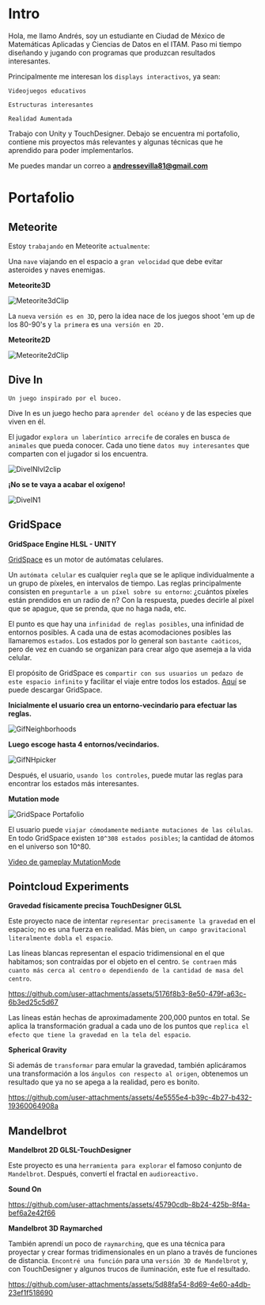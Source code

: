 
# Intro

Hola, me llamo Andrés, soy un estudiante en Ciudad de México de Matemáticas Aplicadas y Ciencias de Datos en el ITAM. Paso mi tiempo diseñando y jugando con programas que produzcan resultados interesantes. 

Principalmente me interesan los `displays interactivos`, ya sean:

`Videojuegos educativos`

`Estructuras interesantes`

`Realidad Aumentada`

Trabajo con Unity y TouchDesigner. Debajo se encuentra mi portafolio, contiene mis proyectos más relevantes y algunas técnicas que he aprendido para poder implementarlos.

Me puedes mandar un correo a **andressevilla81@gmail.com**

# Portafolio

## Meteorite 

Estoy `trabajando` en Meteorite `actualmente`:

Una `nave` viajando en el espacio a `gran velocidad` que debe evitar asteroides y naves enemigas.

**Meteorite3D**

![Meteorite3dClip](https://github.com/user-attachments/assets/ed9a4dc2-f446-4bbc-b045-c096f70cdfcb)

La `nueva` `versión es en 3D`, pero la idea nace de los juegos shoot 'em up de los 80-90's y  `la primera` es `una versión en 2D.`

**Meteorite2D**

![Meteorite2dClip](https://github.com/user-attachments/assets/e97e80de-63ea-46aa-be53-cf1baaf0f02a)

## Dive In

`Un juego inspirado por el buceo.`

Dive In es un juego hecho para `aprender del océano` y de las especies que viven en él.

El jugador `explora un laberíntico arrecife` de corales en busca `de animales` que pueda conocer. Cada uno tiene `datos muy interesantes` que comparten con el jugador si los encuentra.

![DiveINlvl2clip](https://github.com/user-attachments/assets/25ed037c-8543-4767-864e-97dca579d2ad)

**¡No se te vaya a acabar el oxígeno!**

![DiveIN1](https://github.com/user-attachments/assets/edef0bae-5085-4f4d-a9eb-0eae193c81eb)

## GridSpace

**GridSpace Engine HLSL - UNITY**

[GridSpace](https://github.com/andressev/GridSpacee) es un motor de autómatas celulares.

Un `autómata celular` es cualquier `regla` que se le aplique individualmente a un grupo de píxeles, en intervalos de tiempo. Las reglas principalmente consisten en `preguntarle a un píxel sobre su entorno`: ¿cuántos píxeles están prendidos en un radio de n? Con la respuesta, puedes decirle al píxel que se apague, que se prenda, que no haga nada, etc.

El punto es que hay una `infinidad de reglas posibles`, una infinidad de entornos posibles. A cada una de estas acomodaciones posibles las llamaremos `estados`. Los estados por lo general son `bastante caóticos`, pero de vez en cuando se organizan para crear algo que asemeja a la vida celular.

El propósito de GridSpace es `compartir con sus usuarios un pedazo de este espacio infinito` y facilitar el viaje entre todos los estados. [Aquí](https://github.com/andressev/GridSpacee) se puede descargar GridSpace.

**Inicialmente el usuario crea un entorno-vecindario para efectuar las reglas.**

![GifNeighborhoods](https://github.com/user-attachments/assets/50d62360-fe90-4d12-9d1b-b9752f77f903)

**Luego escoge hasta 4 entornos/vecindarios.**

![GifNHpicker](https://github.com/user-attachments/assets/5dcbd464-9484-418f-a433-c6ba10b94331)

Después, el usuario, `usando los controles`, puede mutar las reglas para encontrar los estados más interesantes.

**Mutation mode**

![GridSpace Portafolio](https://github.com/user-attachments/assets/15eea6ea-17d4-42ae-805a-d90a68d3d044)

El usuario puede `viajar cómodamente` `mediante mutaciones de las células`. En todo GridSpace existen `10^308 estados posibles`; la cantidad de átomos en el universo son 10^80.

[Video de gameplay MutationMode](https://www.youtube.com/watch?v=BqFUAaOdQgY)

## Pointcloud Experiments

**Gravedad físicamente precisa TouchDesigner GLSL**

Este proyecto nace de intentar `representar precisamente la gravedad` en el espacio; no es una fuerza en realidad. Más bien, `un campo gravitacional literalmente dobla el espacio`.

Las líneas blancas representan el espacio tridimensional en el que habitamos; son contraídas por el objeto en el centro. `Se contraen` más `cuanto más cerca al centro` `o dependiendo de la cantidad de masa del centro`.

https://github.com/user-attachments/assets/5176f8b3-8e50-479f-a63c-6b3ed25c5d67

Las líneas están hechas de aproximadamente 200,000 puntos en total. Se aplica la transformación gradual a cada uno de los puntos que `replica el efecto que tiene la gravedad en la tela del espacio`.

**Spherical Gravity**

Si además de `transformar` para emular la gravedad, también aplicáramos una transformación a los `ángulos con respecto al origen`, obtenemos un resultado que ya no se apega a la realidad, pero es bonito.

https://github.com/user-attachments/assets/4e5555e4-b39c-4b27-b432-19360064908a

## Mandelbrot

**Mandelbrot 2D GLSL-TouchDesigner**

Este proyecto es una `herramienta para explorar` el famoso conjunto de `Mandelbrot`. Después, convertí el fractal en `audioreactivo.`

**Sound On**

https://github.com/user-attachments/assets/45790cdb-8b24-425b-8f4a-bef6a2e42f66

**Mandelbrot 3D Raymarched**

También aprendí un poco de `raymarching`, que es una técnica para proyectar y crear formas tridimensionales en un plano a través de funciones de distancia. `Encontré una función` para una `versión 3D de Mandelbrot` y, con TouchDesigner y algunos trucos de iluminación, este fue el resultado.

https://github.com/user-attachments/assets/5d88fa54-8d69-4e60-a4db-23ef1f518690
